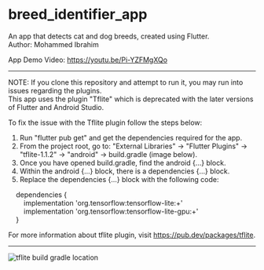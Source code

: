 # breed_identifier_app
An app that detects cat and dog breeds, created using Flutter.  
Author: Mohammed Ibrahim

App Demo Video: https://youtu.be/Pi-YZFMgXQo

***
NOTE: If you clone this repository and attempt to run it, you may run into issues regarding the plugins.  
This app uses the plugin "Tflite" which is deprecated with the later versions of Flutter and Android Studio.

To fix the issue with the Tflite plugin follow the steps below:
1. Run "flutter pub get" and get the dependencies required for the app.
2. From the project root, go to: "External Libraries" → "Flutter Plugins" → "tflite-1.1.2" → "android" → build.gradle (image below).
3. Once you have opened build.gradle, find the android {...} block.
4. Within the android {...} block, there is a dependencies {...} block.
5. Replace the dependencies {...} block with the following code:

    dependencies {  
        implementation 'org.tensorflow:tensorflow-lite:+'  
        implementation 'org.tensorflow:tensorflow-lite-gpu:+'  
    }

For more information about tflite plugin, visit https://pub.dev/packages/tflite.
***

![tflite build gradle location](https://user-images.githubusercontent.com/44937151/213306152-6d997c51-f49a-429b-87f5-c8c152c6800f.jpg)
